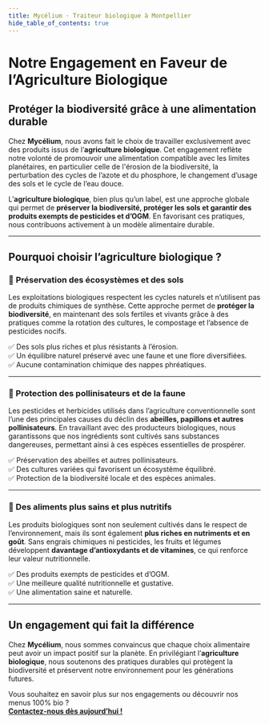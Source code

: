 ```yaml
---
title: Mycélium · Traiteur biologique à Montpellier
hide_table_of_contents: true
---
```

# Notre Engagement en Faveur de l’Agriculture Biologique

## Protéger la biodiversité grâce à une alimentation durable

Chez **Mycélium**, nous avons fait le choix de travailler exclusivement avec des produits issus de l’**agriculture biologique**. Cet engagement reflète notre volonté de promouvoir une alimentation compatible avec les limites planétaires, en particulier celle de l'érosion de la biodiversité, la perturbation des cycles de l’azote et du phosphore, le changement d’usage des sols et le cycle de l’eau douce. 

L’**agriculture biologique**, bien plus qu’un label, est une approche globale qui permet de **préserver la biodiversité, protéger les sols et garantir des produits exempts de pesticides et d’OGM**. En favorisant ces pratiques, nous contribuons activement à un modèle alimentaire durable.

---

## Pourquoi choisir l’agriculture biologique ?

### 🌱 **Préservation des écosystèmes et des sols**

Les exploitations biologiques respectent les cycles naturels et n’utilisent pas de produits chimiques de synthèse. Cette approche permet de **protéger la biodiversité**, en maintenant des sols fertiles et vivants grâce à des pratiques comme la rotation des cultures, le compostage et l’absence de pesticides nocifs.

✅ Des sols plus riches et plus résistants à l’érosion.  
✅ Un équilibre naturel préservé avec une faune et une flore diversifiées.  
✅ Aucune contamination chimique des nappes phréatiques.

---

### 🐝 Protection des pollinisateurs et de la faune

Les pesticides et herbicides utilisés dans l’agriculture conventionnelle sont l’une des principales causes du déclin des **abeilles, papillons et autres pollinisateurs**. En travaillant avec des producteurs biologiques, nous garantissons que nos ingrédients sont cultivés sans substances dangereuses, permettant ainsi à ces espèces essentielles de prospérer.

✅ Préservation des abeilles et autres pollinisateurs.  
✅ Des cultures variées qui favorisent un écosystème équilibré.  
✅ Protection de la biodiversité locale et des espèces animales.

---

### 🍎 Des aliments plus sains et plus nutritifs

Les produits biologiques sont non seulement cultivés dans le respect de l’environnement, mais ils sont également **plus riches en nutriments et en goût**. Sans engrais chimiques ni pesticides, les fruits et légumes développent **davantage d’antioxydants et de vitamines**, ce qui renforce leur valeur nutritionnelle.

✅ Des produits exempts de pesticides et d’OGM.  
✅ Une meilleure qualité nutritionnelle et gustative.  
✅ Une alimentation saine et naturelle.
<!---
---

## Nos fournisseurs biologiques

Nous collaborons avec des **producteurs engagés dans une agriculture biologique et respectueuse de l’environnement**. Voici quelques-uns de nos partenaires :

### 🌾 **Ferme des Mille Saveurs** *(Hérault - 30 km de Montpellier)*
🥕 Maraîchage biologique avec une grande diversité de fruits et légumes de saison.

### 🌿 **Domaine Bio de Camargue** *(Gard - 45 km de Montpellier)*
🌾 Producteur de céréales et légumineuses biologiques cultivées en agroécologie.

### 🐝 **Apiculture Naturelle du Larzac** *(Aveyron - 80 km de Montpellier)*
🍯 Miel bio et produits de la ruche, récoltés dans des environnements préservés.

### 🍷 **Vignoble Naturel de Pic Saint-Loup** *(Hérault - 25 km de Montpellier)*
🍇 Vin biologique et biodynamique, sans intrants chimiques ni sulfites ajoutés.
-->
---

## Un engagement qui fait la différence

Chez **Mycélium**, nous sommes convaincus que chaque choix alimentaire peut avoir un impact positif sur la planète. En privilégiant l’**agriculture biologique**, nous soutenons des pratiques durables qui protègent la biodiversité et préservent notre environnement pour les générations futures.

Vous souhaitez en savoir plus sur nos engagements ou découvrir nos menus 100% bio ?  
**[Contactez-nous dès aujourd’hui !](/contact)**

